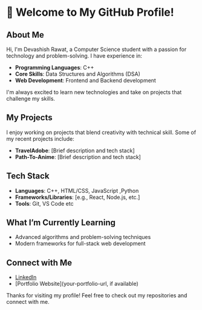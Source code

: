 # 👋 Welcome to My GitHub Profile!

## About Me
Hi, I'm Devashish Rawat, a Computer Science student with a passion for technology and problem-solving. I have experience in:
- **Programming Languages**: C++
- **Core Skills**: Data Structures and Algorithms (DSA)
- **Web Development**: Frontend and Backend development

I'm always excited to learn new technologies and take on projects that challenge my skills.

## My Projects
I enjoy working on projects that blend creativity with technical skill. Some of my recent projects include:
- **TravelAdobe**: [Brief description and tech stack]
- **Path-To-Anime**: [Brief description and tech stack]

## Tech Stack
- **Languages**: C++, HTML/CSS, JavaScript ,Python
- **Frameworks/Libraries**: [e.g., React, Node.js, etc.]
- **Tools**: Git, VS Code etc

## What I’m Currently Learning
- Advanced algorithms and problem-solving techniques
- Modern frameworks for full-stack web development

## Connect with Me
- [LinkedIn](www.linkedin.com/in/devashish-rawat-59786a284)
- [Portfolio Website](your-portfolio-url, if available)

Thanks for visiting my profile! Feel free to check out my repositories and connect with me.
